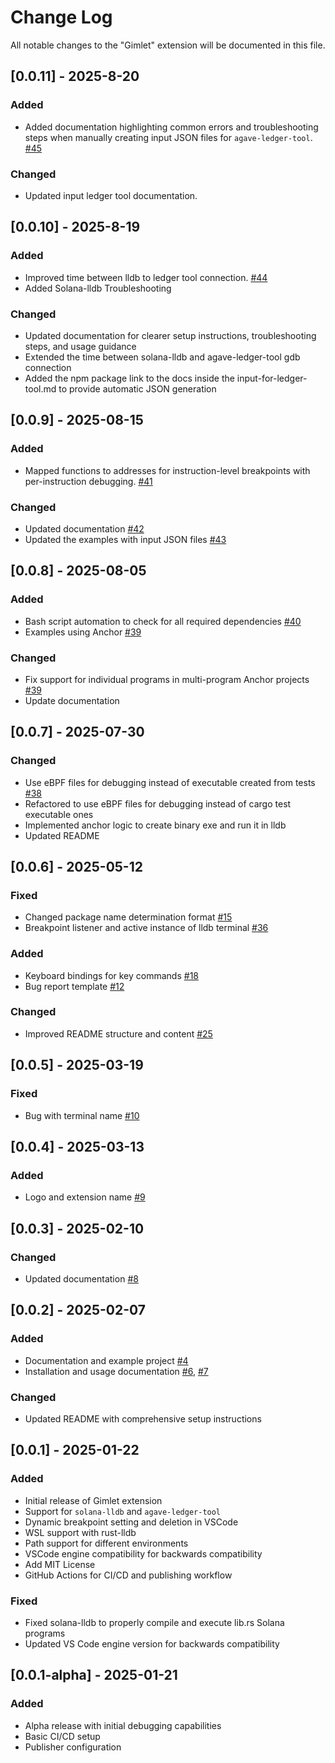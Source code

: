 # Change Log

All notable changes to the "Gimlet" extension will be documented in this file.

## [0.0.11] - 2025-8-20

### Added

- Added documentation highlighting common errors and troubleshooting steps when manually creating input JSON files for `agave-ledger-tool`. [#45](https://github.com/LimeChain/gimlet/pull/45)

### Changed

- Updated input ledger tool documentation.
  
## [0.0.10] - 2025-8-19

### Added

- Improved time between lldb to ledger tool connection. [#44](https://github.com/LimeChain/gimlet/pull/44)
- Added Solana-lldb Troubleshooting

### Changed

- Updated documentation for clearer setup instructions, troubleshooting steps, and usage guidance
- Extended the time between solana-lldb and agave-ledger-tool gdb connection
- Added the npm package link to the docs inside the input-for-ledger-tool.md to provide automatic JSON generation

## [0.0.9] - 2025-08-15

### Added

- Mapped functions to addresses for instruction-level breakpoints with per-instruction debugging. [#41](https://github.com/LimeChain/gimlet/pull/41)

### Changed

- Updated documentation [#42](https://github.com/LimeChain/gimlet/pull/42)
- Updated the examples with input JSON files [#43](https://github.com/LimeChain/gimlet/pull/43)

## [0.0.8] - 2025-08-05

### Added

- Bash script automation to check for all required dependencies [#40](https://github.com/LimeChain/gimlet/pull/40)
- Examples using Anchor [#39](https://github.com/LimeChain/gimlet/pull/39)

### Changed

- Fix support for individual programs in multi-program Anchor projects [#39](https://github.com/LimeChain/gimlet/pull/39)
- Update documentation

## [0.0.7] - 2025-07-30

### Changed

- Use eBPF files for debugging instead of executable created from tests [#38](https://github.com/LimeChain/gimlet/pull/38)
- Refactored to use eBPF files for debugging instead of cargo test executable ones
- Implemented anchor logic to create binary exe and run it in lldb
- Updated README

## [0.0.6] - 2025-05-12

### Fixed

- Changed package name determination format [#15](https://github.com/LimeChain/gimlet/pull/15)
- Breakpoint listener and active instance of lldb terminal [#36](https://github.com/LimeChain/gimlet/pull/36)

### Added

- Keyboard bindings for key commands [#18](https://github.com/LimeChain/gimlet/pull/18)
- Bug report template [#12](https://github.com/LimeChain/gimlet/pull/12)

### Changed

- Improved README structure and content [#25](https://github.com/LimeChain/gimlet/pull/25)

## [0.0.5] - 2025-03-19

### Fixed

- Bug with terminal name [#10](https://github.com/LimeChain/gimlet/pull/10)

## [0.0.4] - 2025-03-13

### Added

- Logo and extension name [#9](https://github.com/LimeChain/gimlet/pull/9)

## [0.0.3] - 2025-02-10

### Changed

- Updated documentation [#8](https://github.com/LimeChain/gimlet/pull/8)

## [0.0.2] - 2025-02-07

### Added

- Documentation and example project [#4](https://github.com/LimeChain/gimlet/pull/4)
- Installation and usage documentation [#6](https://github.com/LimeChain/gimlet/pull/6), [#7](https://github.com/LimeChain/gimlet/pull/7)

### Changed

- Updated README with comprehensive setup instructions

## [0.0.1] - 2025-01-22

### Added

- Initial release of Gimlet extension
- Support for `solana-lldb` and `agave-ledger-tool`
- Dynamic breakpoint setting and deletion in VSCode
- WSL support with rust-lldb
- Path support for different environments
- VSCode engine compatibility for backwards compatibility
- Add MIT License
- GitHub Actions for CI/CD and publishing workflow

### Fixed

- Fixed solana-lldb to properly compile and execute lib.rs Solana programs
- Updated VS Code engine version for backwards compatibility

## [0.0.1-alpha] - 2025-01-21

### Added

- Alpha release with initial debugging capabilities
- Basic CI/CD setup
- Publisher configuration
